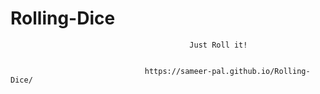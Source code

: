 # Rolling-Dice
                                             
                                            Just Roll it!
             
             
                                  https://sameer-pal.github.io/Rolling-Dice/
